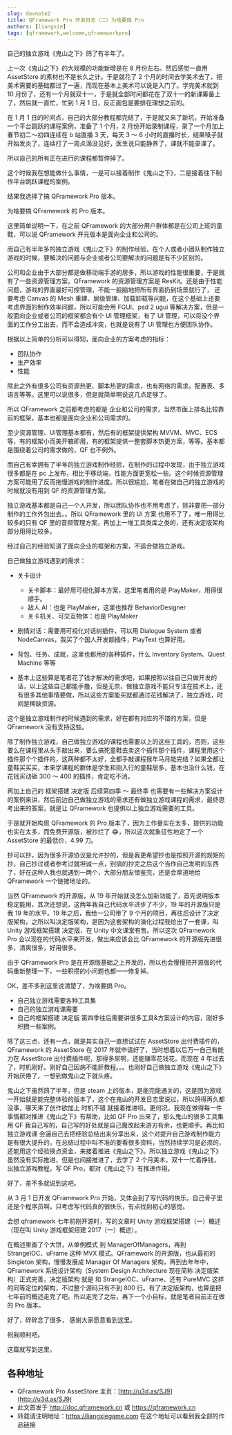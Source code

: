 ```yaml
---
slug: devnote2
title: QFramework Pro 开发日志（二）为啥要搞 Pro
authors: [liangxie]
tags: [qframework,welcome,qframeworkpro]
---
```


自己的独立游戏《鬼山之下》鸽了有半年了。


上一次《鬼山之下》的大规模的功能新增是在 8 月份左右。然后感觉一直用 AssetStore 的素材也不是长久之计。于是就花了 2 个月的时间去学美术去了，把美术需要的基础都过了一遍，而现在基本上美术可以说是入门了。学完美术就到 10 月份了，还有一个月就双十一，于是就全部时间都花在了双十一的新课筹备上了，然后就一直忙，忙到 1 月 1 日，反正面包是要排在理想之前的。


在 1 月 1 日的时间点，自己的大部分教程都完结了，于是就又来了新坑，开始准备一个平台跳跃的课程案例，准备了 1 个月，2 月份开始录制课程，录了一个月加上春节初二～初四连续在 b 站直播 3 天，每天 3 ～ 6 小时的直播时长，结果嗓子就开始发炎了，连续打了一周点滴没见好，医生说只能静养了，课就不能录课了。


所以自己的所有正在进行的课程都暂停掉了。


这个时候我在想能做什么事情，一是可以接着制作《鬼山之下》，二是接着往下制作平台跳跃课程的案例。

结果我选择了搞 QFramework Pro 版本。


为啥要搞 QFramework 的 Pro 版本。

这里简单说明一下，在之前 QFramework 的大部分用户群体都是在公司上班的童鞋，可以说 QFramework 开元版本是面向企业和公司的。

而自己有半年多的独立游戏《鬼山之下》的制作经验，在个人或者小团队制作独立游戏的时候，要解决的问题与企业或者公司要解决的问题是有不少区别的。

公司和企业由于大部分都是做移动端手游的居多，所以游戏的性能很重要，于是就有了一些资源管理方案，QFramework 的资源管理方案是 ResKit。还是由于性能问题，游戏的界面最好可控管理，不能一股脑地把所有界面扔到场景就行了， 还要考虑 Canvas 的 Mesh 重建、层级管理、加载卸载等问题，在这个基础上还要考虑界面的制作效率问题，所以可能会用 FGUI、psd 2 ugui 等解决方案，但是一般面向企业或者公司的框架都会有个 UI 管理框架，有了 UI 管理，可以将没个界面的工作分工出去，而不会造成冲突，也就是说有了 UI 管理也方便团队协作。


根据以上简单的分析可以得知，面向企业的方案考虑的指标：

* 团队协作
* 生产效率
* 性能

除此之外有很多公司有资源热更、脚本热更的需求，也有网络的需求。配置表、多语言等等。这里可以说很多，但是就简单啊说这几点足够了。


所以 QFramework 之前都考虑的都是 企业和公司的需求，当然市面上排名比较靠前的框架，基本也都是面向企业和公司需求的。


至少资源管理、UI管理基本都有，然后有的框架提供架构 MVVM、MVC、ECS 等，有的框架小而美开箱即用，有的框架提供一整套脚本热更方案，等等。基本都是围绕着公司的需求做的，QF 也不例外。


而自己有幸拥有了半年的独立游戏制作经验，在制作的过程中发现，由于独立游戏很多都是在 pc 上发布，相比于移动端，性能方面更宽松一些。这个时候资源管理方案可能用了反而拖慢游戏的制作进度。所以很尴尬，笔者在做自己的独立游戏的时候就没有用到 QF 的资源管理方案。


独立游戏基本都是自己一个人开发，所以团队协作也不用考虑了，除非要把一部分制作的工作外包出去。。所以 QFramework 里的 UI 方案 也用不了了，唯一用得比较多的只有 QF 里的音频管理方案，再加上一堆工具类库之类的，还有决定版架构部分用得比较多。


经过自己的经验知道了面向企业的框架和方案，不适合做独立游戏。


自己做独立游戏遇到的需求：

* 关卡设计

  * 关卡脚本：最好用可视化脚本方案，这里笔者用的是 PlayMaker，用得很顺手。
  * 敌人 AI：也是 PlayMaker，这里也推荐 BehaviorDesigner
  * 关卡机关、可交互物体：也是 PlayMaker
* 剧情对话：需要用可视化对话树插件，可以用 Dialogue System 或者 NodeCanvas，我买了个国人开发额插件，PlayText 也算好用。
* 背包、任务、成就，这里也都用的各种插件，什么 Inventory System、Quest Machine 等等
* 基本上这些算是笔者花了钱才解决的需求吧，如果按照以往自己只做开发的话，以上这些自己都能手撸，但是无奈，做独立游戏不能只专注在技术上，还有很多其他事情要做，所以这些方案能买就都通过花钱解决了，独立游戏，时间是稀缺资源。

这个是独立游戏制作的时候遇到的需求，好在都有对应的不错的方案，但是 QFramework 没有支持这些。


除了制作独立游戏，自己做独立游戏的课程也需要以上的这些工具的，否则，这些要么在课程里从头手敲出来，要么搞死童鞋去卖这个插件那个插件，课程里用这个插件那个个插件的，这两种都不太好，全都手敲课程猴年马月能完结？如果全都让童鞋买买买，本来学课程的群体是学生和刚入行的童鞋居多，基本也没什么钱，在花钱买动砸 300 ～ 400 的插件，肯定吃不消。


再加上自己的 框架搭建 决定版 后续第四季 ～ 最终季 也需要有一些解决方案设计的案例来讲，然后前边自己做独立游戏的需求还有做独立游戏课程的需求，最终思考出来的答案，就是让 QFramework 也提供以上独立游戏需要的工具。


于是就开始构思 QFramework 的 Pro 版本了，因为工作量实在太多，提供的功能也实在太多，而免费开源版，被抄烂了 😂，所以这次就象征性地定了一个 AssetStore 的最低价，4.99 刀。


抄可以抄，因为很多开源协议是允许抄的，但是我更希望抄也是按照开源的规矩的抄，自己抄过或者参考过就坦诚一点，别搞的抄完之后这个当作自己发明的东西了，好在这种人我也就遇到一两个，大部分朋友借鉴完，还是会厚道地给 QFramework 一个链接地址的。


当然 QFramework 的开源版，从 19 年开始就没怎么加新功能了，首先说明版本稳定能用，其次还想说，这两年我自己代码水平进步了不少，19 年的开源版只是我 19 年的水平。19 年之后，我给一公司带了 9 个月的项目，再往后设计了决定版架构，之所以叫决定版架构，是因为这套架构的演化过程我给出了一套课，叫 Unity 游戏框架搭建 决定版，在 Unity 中文课堂有售。所以这次 QFramework Pro 会以现在的代码水平来开发，做出来应该会比 QFramework 的开源版先进很多，清爽很多，好用很多。


由于 QFramework Pro 是在开源版基础之上开发的，所以也会慢慢把开源版的代码重新整理一下，一些积攒的小问题也都一一修复掉。


OK，差不多到这里说清楚了，为啥要搞 Pro。

* 自己独立游戏需要各种工具集
* 自己的独立游戏课需要
* 自己的框架搭建 决定版 第四季往后需要讲很多工具&方案设计的内容，刚好多积攒一些案例。

除了这三点，还有一点，就是其实自己一直想试试在 AssetStore 出付费插件的，QFramework 的 AssetStore 在 2017 年就申请好了，当时想着以后万一自己有能力在 AssetStore 出付费插件呢，那得多屌啊，还能赚零花钱花。而现在 4 年过去了，时机刚好。刚好自己因病不能肝教程。。。也刚好自己做独立游戏《鬼山之下》开始厌倦了，一想到做鬼山之下就头疼。


鬼山之下虽然鸽了半年，但是 steam 上的版本，是能完能通关的，这是因为游戏一开始就是能完整体验的版本了，这个在鬼山的开发日志里说过，所以鸽得再久都没事，哪天来了创作欲加上 时机不错 就接着推进呗。更何况，我现在做得每一件事情都对推进《鬼山之下》有帮助，比如 QF Pro 出来了，那么鬼山的很多工具集用 QF 我自己写的，自己写的好处就是自己魔改起来游刃有余，也更顺手。再比如 独立游戏课 会逼自己去把经验总结出来分享出来，这个对提升自己游戏制作能力是有很大提升的，在总结过程中叫不准的要看很多资料，当然持续学习是必须的，还能用这个经验换点资金，来接着推进《鬼山之下》。所以独立游戏《鬼山之下》虽然没有实际推进，但是也间接推进了，去学了 2 个月美术，双十一忙着挣钱，出独立游戏教程，写 QF Pro，都对《鬼山之下》有推进作用。


好了，差不多就说到这吧。

从 3 月 1 日开发 QFramework Pro 开始，又体会到了写代码的快乐，自己骨子里还是个程序员啊，只考虑写代码真的很快乐，有点找到初心的感觉。


会想 qframework 七年前刚开源时，写的文章时 Unity 游戏框架搭建（一）概述（现在叫 Unity 游戏框架搭建 2017（一）概述）。


在概述里画了个大饼，从单例模式 到 ManagerOfManagers，再到 StrangeIOC、uFrame 这种 MVX 模式。QFramework 的开源版，也从最初的 Singleton 架构，慢慢发展成 Manager Of Managers 架构，再到去年年中，QFramework 系统设计架构（System Design Architecture 现在简称 决定版架构）正式完善，决定版架构 就是 和 StrangeIOC、uFrame、还有 PureMVC 这样的同等定位的架构，不过整个源码只有不到 800 行。有了决定版架构，也算是把七年前的概述走完了吧。所以走完了之后，再下一个小目标，就是笔者目前正在做的 Pro 版本。


好了，碎碎念了很多， 感谢大家愿意看到这里。


祝我顺利吧。


这篇就写到这里。


## 各种地址

* QFramework Pro AssetStore 主页：[http://u3d.as/SJ9](http://u3d.as/SJ9)
* 此文首发于 http://doc.qframework.cn 或 https://qframework.cn
* 转载请注明地址：https://liangxiegame.com  在这个地址可以看到我全部的作品链接
